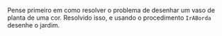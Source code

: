 Pense primeiro em como resolver o problema de desenhar um vaso de planta de uma cor. Resolvido isso, e usando o procedimento `IrABorda` desenhe o jardim.